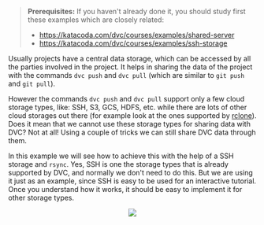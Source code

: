 > **Prerequisites:** If you haven't already done it, you should study
> first these examples which are closely related:
> - https://katacoda.com/dvc/courses/examples/shared-server
> - https://katacoda.com/dvc/courses/examples/ssh-storage

Usually projects have a central data storage, which can be accessed by
all the parties involved in the project. It helps in sharing the data
of the project with the commands `dvc push` and `dvc pull` (which are
similar to `git push` and `git pull`).

However the commands `dvc push` and `dvc pull` support only a few
cloud storage types, like: SSH, S3, GCS, HDFS, etc. while there are
lots of other cloud storages out there (for example look at the ones
supported by [rclone](https://rclone.org/)). Does it mean that we
cannot use these storage types for sharing data with DVC? Not at
all! Using a couple of tricks we can still share DVC data through
them.

In this example we will see how to achieve this with the help of a SSH
storage and `rsync`. Yes, SSH is one the storage types that is already
supported by DVC, and normally we don't need to do this. But we are
using it just as an example, since SSH is easy to be used for an
interactive tutorial. Once you understand how it works, it should be
easy to implement it for other storage types.

<p align="center">
<img src="/dvc/courses/examples/synced-storage/assets/synced-storage.png">
</p>

